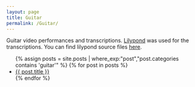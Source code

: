 ```yaml
---
layout: page
title: Guitar
permalink: /Guitar/
---
```

Guitar video performances and transcriptions. [Lilypond](http://lilypond.org/) was used for the transcriptions. You can find lilypond source files [here](https://github.com/soundg33k/guitar-transcriptions).
<ul>
  {% assign posts = site.posts | where_exp:"post","post.categories contains 'guitar'"  %}
  {% for post in posts %}
    <li><a href="{{ post.url }}">{{ post.title }}</a></li>
  {% endfor %}
</ul>
